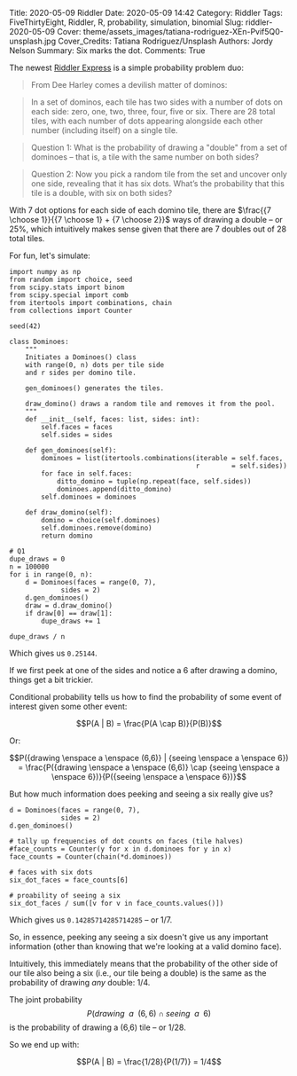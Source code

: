 Title: 2020-05-09 Riddler
Date: 2020-05-09 14:42
Category: Riddler
Tags: FiveThirtyEight, Riddler, R, probability, simulation, binomial
Slug: riddler-2020-05-09
Cover: theme/assets_images/tatiana-rodriguez-XEn-Pvif5Q0-unsplash.jpg
Cover_Credits: Tatiana Rodriguez/Unsplash
Authors: Jordy Nelson
Summary: Six marks the dot. 
Comments: True

<script type="text/x-mathjax-config">
MathJax.Hub.Config({
 "HTML-CSS": { linebreaks: { automatic: true } },
         SVG: { linebreaks: { automatic: true } }
});
</script>

The newest [Riddler Express](https://fivethirtyeight.com/features/can-you-eat-an-apple-like-a-toddler/) is a simple probability problem duo:

> From Dee Harley comes a devilish matter of dominos:

> In a set of dominos, each tile has two sides with a number of dots on each side: zero, one, two, three, four, five or six. There are 28 total tiles, with each number of dots appearing alongside each other number (including itself) on a single tile.

> Question 1: What is the probability of drawing a "double" from a set of dominoes &ndash; that is, a tile with the same number on both sides?

> Question 2: Now you pick a random tile from the set and uncover only one side, revealing that it has six dots. What’s the probability that this tile is a double, with six on both sides?

With 7 dot options for each side of each domino tile, there are $\frac{{7 \choose 1}}{{7 \choose 1} + {7 \choose 2}}$ ways of drawing a double &ndash; or 25%, which intuitively makes sense given that there are 7 doubles out of 28 total tiles. 

For fun, let's simulate:

```{python}
import numpy as np
from random import choice, seed
from scipy.stats import binom
from scipy.special import comb
from itertools import combinations, chain
from collections import Counter

seed(42)

class Dominoes:
    """
    Initiates a Dominoes() class 
    with range(0, n) dots per tile side
    and r sides per domino tile.
    
    gen_dominoes() generates the tiles.
    
    draw_domino() draws a random tile and removes it from the pool.
    """
    def __init__(self, faces: list, sides: int):
        self.faces = faces
        self.sides = sides
    
    def gen_dominoes(self):
        dominoes = list(itertools.combinations(iterable = self.faces, 
                                               r        = self.sides))
        for face in self.faces:
            ditto_domino = tuple(np.repeat(face, self.sides))
            dominoes.append(ditto_domino)
        self.dominoes = dominoes
        
    def draw_domino(self):
        domino = choice(self.dominoes)
        self.dominoes.remove(domino)
        return domino

# Q1
dupe_draws = 0
n = 100000
for i in range(0, n):
    d = Dominoes(faces = range(0, 7),
             sides = 2)
    d.gen_dominoes()
    draw = d.draw_domino()
    if draw[0] == draw[1]:
        dupe_draws += 1

dupe_draws / n
```
Which gives us `0.25144`.

If we first peek at one of the sides and notice a 6 after drawing a domino, things get a bit trickier. 

Conditional probability tells us how to find the probability of some event of interest given some other event:

$$P(A | B) = \frac{P(A \cap B)}{P(B)}$$

Or:

$$P({drawing \enspace a \enspace (6,6)} | {seeing \enspace a \enspace 6}) = \frac{P({drawing \enspace a \enspace (6,6)} \cap {seeing \enspace a \enspace 6})}{P({seeing \enspace a \enspace 6})}$$

But how much information does peeking and seeing a six really give us?

```{python}
d = Dominoes(faces = range(0, 7),
             sides = 2)
d.gen_dominoes()

# tally up frequencies of dot counts on faces (tile halves)
#face_counts = Counter(y for x in d.dominoes for y in x)
face_counts = Counter(chain(*d.dominoes))

# faces with six dots
six_dot_faces = face_counts[6]

# proability of seeing a six
six_dot_faces / sum([v for v in face_counts.values()])
```
Which gives us `0.14285714285714285` &ndash; or 1/7.

So, in essence, peeking any seeing a six doesn't give us any important information (other than knowing that we're looking at a valid domino face).

Intuitively, this immediately means that the probability of the other side of our tile also being a six (i.e., our tile being a double) is the same as the probability of drawing *any* double: 1/4. 

The joint probability $$P({drawing \enspace a \enspace (6,6)} \cap {seeing \enspace a \enspace 6})$$ is the probability of drawing a (6,6) tile &ndash; or 1/28.

So we end up with:

$$P(A | B) = \frac{1/28}{P(1/7)} = 1/4$$

